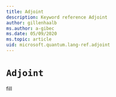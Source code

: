 ```yaml
---
title: Adjoint
description: Keyword reference Adjoint
author: gillenhaalb
ms.author: a-gibec
ms.date: 05/09/2020
ms.topic: article
uid: microsoft.quantum.lang-ref.adjoint
---
```


# `Adjoint`

fill